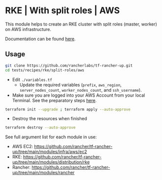 # RKE | With split roles | AWS

This module helps to create an RKE cluster with split roles (master, worker) on AWS infrastructure.

Documentation can be found [here](./docs.md).

## Usage

```bash
git clone https://github.com/rancherlabs/tf-rancher-up.git
cd tests/recipes/rke/split-roles/aws
```

- Edit `./variables.tf`
  - Update the required variables (`prefix`, `aws_region`, `server_nodes_count`, `worker_nodes_count`, and `ssh_username`).
- Make sure you are logged into your AWS Account from your local Terminal. See the preparatory steps [here](../../../../../modules/infra/aws/README.md).

```bash
terraform init --upgrade ; terraform apply --auto-approve
```

- Destroy the resources when finished
```bash
terraform destroy --auto-approve

```

See full argument list for each module in use:
  - AWS EC2: https://github.com/rancher/tf-rancher-up/tree/main/modules/infra/aws/ec2
  - RKE: https://github.com/rancher/tf-rancher-up/tree/main/modules/distribution/rke
  - Rancher: https://github.com/rancher/tf-rancher-up/tree/main/modules/rancher
